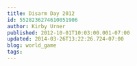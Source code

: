 ```yaml
---
title: Disarm Day 2012
id: 5528236274610051906
author: Kirby Urner
published: 2012-10-01T10:03:00.001-07:00
updated: 2014-03-26T13:22:26.724-07:00
blog: world_game
tags: 
---
```


